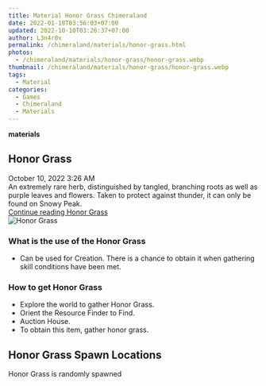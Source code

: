 ```yaml
---
title: Material Honor Grass Chimeraland
date: 2022-01-18T03:56:03+07:00
updated: 2022-10-10T03:26:37+07:00
author: L3n4r0x
permalink: /chimeraland/materials/honor-grass.html
photos:
  - /chimeraland/materials/honor-grass/honor-grass.webp
thumbnail: /chimeraland/materials/honor-grass/honor-grass.webp
tags:
  - Material
categories:
  - Games
  - Chimeraland
  - Materials
---
```


<section id="bootstrap-wrapper">
  <link
    rel="stylesheet"
    href="https://rawcdn.githack.com/dimaslanjaka/Web-Manajemen/0c3b5aa1813bd4abcd2c11bf3e37928b15c28664/css/bootstrap-5-3-0-alpha3-wrapper.css"
  />
  <div
    class="row g-0 border rounded overflow-hidden flex-md-row mb-4 shadow-sm position-relative bg-light text-dark"
  >
    <div class="col p-4 d-flex flex-column position-static">
      <strong class="d-inline-block mb-2 text-success">materials</strong>
      <h2 class="mb-0">Honor Grass</h2>
      <div class="mb-1 text-muted">October 10, 2022 3:26 AM</div>
      <div class="mb-2 border p-1">
        An extremely rare herb, distinguished by tangled, branching roots as
        well as purple leaves and flowers. Taken to protect against thunder, it
        can only be found on Snowy Peak.
      </div>
      <a
        href="/chimeraland/materials/honor-grass.html"
        class="stretched-link d-none"
        >Continue reading Honor Grass</a
      >
    </div>
    <div class="col-auto d-none d-lg-block">
      <img
        src="/chimeraland/materials/honor-grass/honor-grass.webp"
        alt="Honor Grass"
      />
    </div>
  </div>
  <div class="row bg-light text-dark">
    <div class="col-lg-6 col-12 mb-2">
      <div class="card">
        <div class="card-body">
          <h3 class="card-title">What is the use of the Honor Grass</h3>
          <div class="card-text">
            <ul>
              <li>
                Can be used for Creation. There is a chance to obtain it when
                gathering skill conditions have been met.
              </li>
            </ul>
          </div>
        </div>
      </div>
    </div>
    <div class="col-lg-6 col-12 mb-2">
      <div class="card">
        <div class="card-body">
          <h3 class="card-title">How to get Honor Grass</h3>
          <div class="card-text">
            <ul>
              <li>Explore the world to gather Honor Grass.</li>
              <li>Orient the Resource Finder to Find.</li>
              <li>Auction House.</li>
              <li>To obtain this item, gather honor grass.</li>
            </ul>
          </div>
        </div>
      </div>
    </div>
    <div class="col-12 mb-2">
      <h2>Honor Grass Spawn Locations</h2>
      <p>Honor Grass is randomly spawned</p>
    </div>
  </div>
</section>